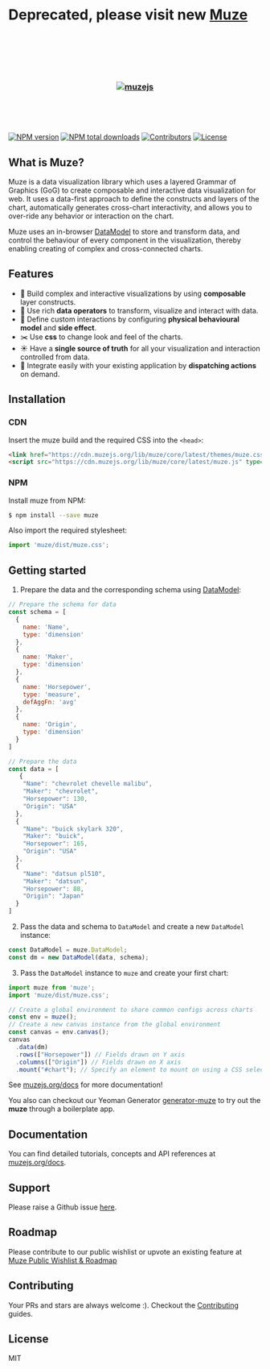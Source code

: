 # Deprecated, please visit new [Muze](https://github.com/chartshq/muze)
<br />
<br />

<h3 align="center">
  <br />
  <br />
  <a href="https://github.com/chartshq/muze">
    <img src="https://github.com/chartshq/muze/raw/master/logo.png" alt="muzejs" title="muzejs" />
  </a>
</h3>
<br />
<br />
<br />

[![NPM version](https://img.shields.io/npm/v/muze.svg)](https://www.npmjs.com/package/muze)
[![NPM total downloads](https://img.shields.io/npm/dt/muze.svg)](https://www.npmjs.com/package/muze)
[![Contributors](https://img.shields.io/github/contributors/chartshq/muze.svg)](https://github.com/chartshq/muze/graphs/contributors)
[![License](https://img.shields.io/github/license/chartshq/muze.svg)](https://github.com/chartshq/muze/blob/master/LICENSE)

## What is Muze?

Muze is a data visualization library which uses a layered Grammar of Graphics (GoG) to create composable and interactive data visualization for web. It uses a data-first approach to define the constructs and layers of the chart, automatically generates cross-chart interactivity, and allows you to over-ride any behavior or interaction on the chart. 

Muze uses an in-browser [DataModel](https://github.com/chartshq/datamodel) to store and transform data, and control the behaviour of every component in the visualization, thereby enabling creating of complex and cross-connected charts.

## Features

* 🚀 Build complex and interactive visualizations by using **composable** layer constructs.
* 🔨 Use rich **data operators** to transform, visualize and interact with data.
* 👯 Define custom interactions by configuring **physical behavioural model** and **side effect**.
* ✂️ Use **css** to change look and feel of the charts.
* ☀️ Have a **single source of truth** for all your visualization and interaction controlled from data.
* 🔩 Integrate easily with your existing application by **dispatching actions** on demand.

## Installation

### CDN

Insert the muze build and the required CSS into the `<head>`:

```html
<link href="https://cdn.muzejs.org/lib/muze/core/latest/themes/muze.css" rel="stylesheet">
<script src="https://cdn.muzejs.org/lib/muze/core/latest/muze.js" type="text/javascript"></script>
```

### NPM

Install muze from NPM:

```bash
$ npm install --save muze
```

Also import the required stylesheet:

```javascript
import 'muze/dist/muze.css';
```

## Getting started

1. Prepare the data and the corresponding schema using [DataModel](https://github.com/chartshq/datamodel):

```javascript
// Prepare the schema for data
const schema = [
  {
    name: 'Name',
    type: 'dimension'
  },
  {
    name: 'Maker',
    type: 'dimension'
  },
  {
    name: 'Horsepower',
    type: 'measure',
    defAggFn: 'avg'
  },
  {
    name: 'Origin',
    type: 'dimension'
  }
]

// Prepare the data
const data = [
   {
    "Name": "chevrolet chevelle malibu",
    "Maker": "chevrolet",
    "Horsepower": 130,
    "Origin": "USA"
  },
  {
    "Name": "buick skylark 320",
    "Maker": "buick",
    "Horsepower": 165,
    "Origin": "USA"
  },
  {
    "Name": "datsun pl510",
    "Maker": "datsun",
    "Horsepower": 88,
    "Origin": "Japan"
  }
]
```

2. Pass the data and schema to `DataModel` and create a new `DataModel` instance:

```javascript
const DataModel = muze.DataModel;
const dm = new DataModel(data, schema);
```

3. Pass the `DataModel` instance to `muze` and create your first chart:

```javascript
import muze from 'muze';
import 'muze/dist/muze.css';

// Create a global environment to share common configs across charts
const env = muze();
// Create a new canvas instance from the global environment
const canvas = env.canvas();
canvas
  .data(dm) 
  .rows(["Horsepower"]) // Fields drawn on Y axis
  .columns(["Origin"]) // Fields drawn on X axis
  .mount("#chart"); // Specify an element to mount on using a CSS selector
```

See [muzejs.org/docs](https://muzejs.org/docs/v1.3.1) for more documentation!

You also can checkout our Yeoman Generator [generator-muze](https://github.com/chartshq/generator-muze) to try out the **muze** through a boilerplate app.

## Documentation

You can find detailed tutorials, concepts and API references at [muzejs.org/docs](https://muzejs.org/docs/v1.3.1).

## Support

Please raise a Github issue [here](https://github.com/chartshq/muze/issues/new).

## Roadmap

Please contribute to our public wishlist or upvote an existing feature at [Muze Public Wishlist & Roadmap](https://feedback.muzejs.org)

## Contributing

Your PRs and stars are always welcome :). Checkout the [Contributing](https://github.com/chartshq/muze/blob/master/CONTRIBUTING.md) guides.

## License

MIT
